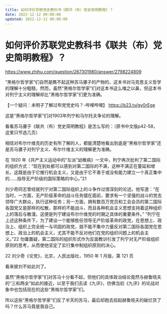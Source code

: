 ```yaml
---
title: 如何评价苏联党史教科书《联共（布）党史简明教程》？
date: 2022-12-12 00:00:00
updated: 2022-12-12 00:00:00
---
```


# 如何评价苏联党史教科书《联共（布）党史简明教程》？

https://www.zhihu.com/question/267301980/answer/2798224809

“黑格尔哲学家”们自然是瞧不起这种苏马骡子的产物的，这本书对马克思主义哲学的理解十分粗糙，然而，虽然“黑格尔哲学家”们对这本书这么嗤之以鼻，但这本书对列宁主义的理解却比“黑格尔哲学家”们更为准确。

【一个疑问：未明子了解过布党党史吗？-哔哩哔哩】 https://b23.tv/gy0rEge

这是“黑格尔哲学家”们对1903年列宁和马尔托夫争论的理解。

看看苏马骡子《联共（布）党史简明教程》是怎么写的：（原书中文版p42-58，这里只节选几页）

相信对布尔什维克的历史有所了解的人，都能清楚地看出到底是“黑格尔哲学家”还是苏马骡子对列宁主义、布尔什维主义的理解更为准确。

在 1920 年《共产主义运动中的“左派”幼稚病》一文中，列宁再次批判了第二国际的组织方式：“现在到处都可以感到对第二国际的不满，这种不满正在蔓延和增长，这既是由于它推行机会主义，又是由于它不善于或没有能力建立一个真正集中的……指导无产阶级的国际策略的中心。”21

刘少奇同志曾经就列宁对第二国际组织上的斗争作过很深刻的论述。他写道：“在当时，一方面，无产阶级革命的战斗任务摆在面前，要求有一个坚强的战斗的党去领导广大群众，执行这种任务；另一方面，拥有数百万党员和工会会员的第二国际各国党又是那样的松散，那样的不能战斗，而且各种机会主义思想支持着这种组织上的落后与散漫。这便是列宁建设布尔什维党的时期之具体的重要条件。” “列宁在上述这种条件下，为了建设一个能够胜任领导无产阶级革命的政党，在思想上、政治上、组织上完全统一与巩固的政党，就不能不集中力量反对第二国际各国党在思想上、政治上的机会主义，尤其不能不反对他们在党的组织问题上的机会主义。”22 勿庸置疑，第二国际的组织形式作为反面教训引发了列宁对无产阶级组织原则的思考，从而使他坚定了实行集中制组织原则的决心。

22 刘少奇《论党》，北京，人民出版社，1950 年 1 月版，第 121 页

看来彼刘不如此刘了。

虽然“黑格尔哲学家”们对苏马十分看不起，但他们的具体政治结论竟然与赫鲁晓夫的“三和两全”如此的接近，以至于我们去读《九评》，仿佛当初《九评》的论战对象中也包括现在的这些“黑格尔哲学家”们。

所以这些“黑格尔哲学家”们反了半天的苏马，最后却跑去拾起赫鲁晓夫的破烂货了吗？什么苏马竟是我自己。


